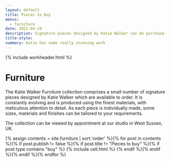 ```yaml
---
layout: default
title: Pieces to buy
menus:
  - furniture
date: 2021-04-19
description: Signature pieces designed by Katie Walker can be purchase directly. This range is constantly evolving and is produced using the finest materials, with meticulous attention to detail. Some sizes, materials and finishes can be tailored to your requirements. The pieces can be viewed by appointment at our studio in West Sussex, UK.
title-style:
summary: Katie has some really stunning work
---
```




{% include workheader.html %}

<div class="work" markdown="1">

# Furniture #

The Katie Walker Furniture collection comprises a small number of signature pieces designed by Katie Walker which are available to order. It is constantly evolving and is produced using the finest materials, with meticulous attention to detail. As each piece is individually made, some sizes, materials and finishes can be tailored to your requirements.

The collection can be viewed by appointment at our studio in West Sussex, UK.

  <div class="grid clearfix">
    {% assign contents = site.furniture | sort:'order' %}{% for post in contents %}{% if post.publish != false %}{% if post.title != "Pieces to buy" %}{% if post.type contains "buy" %}
    {% include cell.html %}
    {% endif %}{% endif %}{% endif %}{% endfor %}
  </div>

</div>
